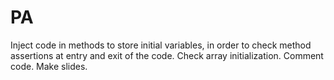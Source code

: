 PA
==

Inject code in methods to store initial variables, in order to check method assertions at entry and exit of the code.
Check array initialization.
Comment code.
Make slides.
